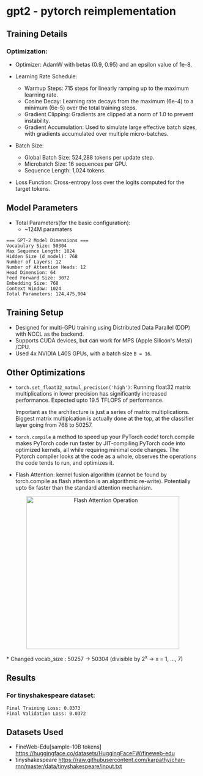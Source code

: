 # gpt2 - pytorch reimplementation


## Training Details
### Optimization:

* Optimizer: AdamW with betas (0.9, 0.95) and an epsilon value of 1e-8.
* Learning Rate Schedule:
  
    * Warmup Steps: 715 steps for linearly ramping up to the maximum learning rate.
    * Cosine Decay: Learning rate decays from the maximum (6e-4) to a minimum (6e-5) over the total training steps.
    * Gradient Clipping: Gradients are clipped at a norm of 1.0 to prevent instability.
    * Gradient Accumulation: Used to simulate large effective batch sizes, with gradients accumulated over multiple micro-batches.
      
* Batch Size:
  * Global Batch Size: 524,288 tokens per update step.
  * Microbatch Size: 16 sequences per GPU.
  * Sequence Length: 1,024 tokens.
* Loss Function: Cross-entropy loss over the logits computed for the target tokens.

## Model Parameters
* Total Parameters(for the basic configuration):
  * ~124M paramaters
 
``` Using device: mps
=== GPT-2 Model Dimensions ===
Vocabulary Size: 50304
Max Sequence Length: 1024
Hidden Size (d_model): 768
Number of Layers: 12
Number of Attention Heads: 12
Head Dimension: 64
Feed Forward Size: 3072
Embedding Size: 768
Context Window: 1024
Total Parameters: 124,475,904
```

## Training Setup
  * Designed for multi-GPU training using Distributed Data Parallel (DDP) with NCCL as the bsckend.
  * Supports CUDA devices, but can work for MPS (Apple Silicon's Metal) /CPU.
  * Used 4x NVIDIA L40S GPUs, with a batch size ```B = 16```.

## Other Optimizations
* ```torch.set_float32_matmul_precision('high')```:  Running float32 matrix multiplications in lower precision has significantly increased
    performance. Expected upto 19.5 TFLOPS of performance.

   Important as the architecture is just a series of matrix multiplications. Biggest matrix multiplcation is actually done at the top, at the classifier layer going from 768 to 50257.
* ```torch.compile``` a method to speed up your PyTorch code! torch.compile makes PyTorch code run faster by JIT-compiling PyTorch code into optimized kernels, all while requiring minimal code changes. The Pytorch compiler looks at the code as a whole, observes the operations the code tends to run, and optimizes it. 
* Flash Attention: kernel fusion 
algorithm (cannot be found by torch.compile as flash attention is an algorithmic re-write). Potentially upto 6x faster than the standard attention mechanism.
<p align="center">
  <img src="https://github.com/user-attachments/assets/39cc0692-74f9-4d20-9ad0-29c1becb127e" width="400" alt="Flash Attention Operation"/>
</p>
* Changed vocab_size : 50257 -> 50304 (divisible by 2<sup>x</sup> ->   x = 1, ..., 7)

## Results
### For tinyshakespeare dataset:

```
Final Training Loss: 0.0373
Final Validation Loss: 0.0372
```

## Datasets Used
* FineWeb-Edu[sample-10B tokens] https://huggingface.co/datasets/HuggingFaceFW/fineweb-edu
* tinyshakespeare https://raw.githubusercontent.com/karpathy/char-rnn/master/data/tinyshakespeare/input.txt
